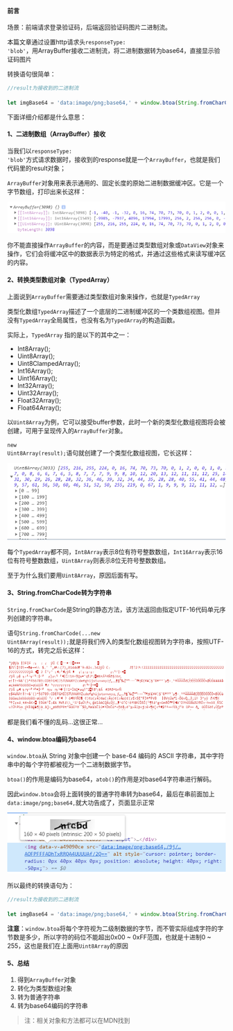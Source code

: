 #### 前言

场景：前端请求登录验证码，后端返回验证码图片二进制流。

本篇文章通过设置http请求头<code>responseType: 'blob'</code>，用ArrayBuffer接收二进制流，将二进制数据转为base64，直接显示验证码图片

转换语句很简单：

```js
//result为接收到的二进制流

let imgBase64 = 'data:image/png;base64,' + window.btoa(String.fromCharCode(...new Uint8Array(result)));
```

下面详细介绍都是什么意思：


#### 1、二进制数组（ArrayBuffer）接收

当我们以<code>responseType: 'blob'</code>方式请求数据时，接收到的response就是一个<code>ArrayBuffer</code>，也就是我们代码里的result对象；

<code>ArrayBuffer</code>对象用来表示通用的、固定长度的原始二进制数据缓冲区。它是一个字节数组，打印出来长这样：

![An image](../.vuepress/public/js/handlePic_1.png)

你不能直接操作<code>ArrayBuffer</code>的内容，而是要通过类型数组对象或<code>DataView</code>对象来操作，它们会将缓冲区中的数据表示为特定的格式，并通过这些格式来读写缓冲区的内容。

#### 2、转换类型数组对象（TypedArray）

上面说到<code>ArrayBuffer</code>需要通过类型数组对象来操作，也就是<code>TypedArray</code>

类型化数组<code>TypedArray</code>描述了一个底层的二进制缓冲区的一个类数组视图。但并没有<code>TypedArray</code>全局属性，也没有名为<code>TypedArray</code>的构造函数。

实际上，<code>TypedArray</code> 指的是以下的其中之一： 

- Int8Array(); 
- Uint8Array(); 
- Uint8ClampedArray();
- Int16Array(); 
- Uint16Array();
- Int32Array(); 
- Uint32Array(); 
- Float32Array(); 
- Float64Array();

以<code>Uint8Array</code>为例，它可以接受buffer参数，此时一个新的类型化数组视图将会被创建，可用于呈现传入的<code>ArrayBuffer</code>对象。

<code>new Uint8Array(result);</code>语句就创建了一个类型化数组视图，它长这样：

![An image](../.vuepress/public/js/handlePic_2.png)

每个<code>TypedArray</code>都不同，<code>Int8Array</code>表示8位有符号整数数组，<code>Int16Array</code>表示16位有符号整数数组，<code>Uint8Array</code>则表示8位无符号整数数组。

至于为什么我们要用<code>Uint8Array</code>，原因后面有写。

#### 3、String.fromCharCode转为字符串

<code>String.fromCharCode</code>是String的静态方法，该方法返回由指定UTF-16代码单元序列创建的字符串。

语句<code>String.fromCharCode(...new Uint8Array(result));</code>就是将我们传入的类型化数组视图转为字符串，按照UTF-16的方式，转完之后长这样：

![An image](../.vuepress/public/js/handlePic_3.png)

都是我们看不懂的乱码...这很正常...

#### 4、window.btoa编码为base64

<code>window.btoa</code>从 String 对象中创建一个 base-64 编码的 ASCII 字符串，其中字符串中的每个字符都被视为一个二进制数据字节。

<code>btoa()</code>的作用是编码为base64，<code>atob()</code>的作用是对base64字符串进行解码。

因此<code>window.btoa</code>会将上面转换的普通字符串转为base64，最后在串前面加上<code>data:image/png;base64,</code>就大功告成了，页面显示正常

![An image](../.vuepress/public/js/handlePic_4.png)

所以最终的转换语句为：

```js
//result为接收到的二进制流

let imgBase64 = 'data:image/png;base64,' + window.btoa(String.fromCharCode(...new Uint8Array(result)));
```

**注意**：<code>window.btoa</code>将每个字符视为二级制数据的字节，而不管实际组成字符的字节数是多少，所以字符的码位不能超出0x00 ~ 0xFF范围，也就是十进制0 ~ 255，这也是我们在上面用<code>Uint8Array</code>的原因

#### 5、总结

1. 得到<code>ArrayBuffer</code>对象 
2. 转化为类型数组对象
3. 转为普通字符串
4. 转为base64编码的字符串

> 注：相关对象和方法都可以在MDN找到
